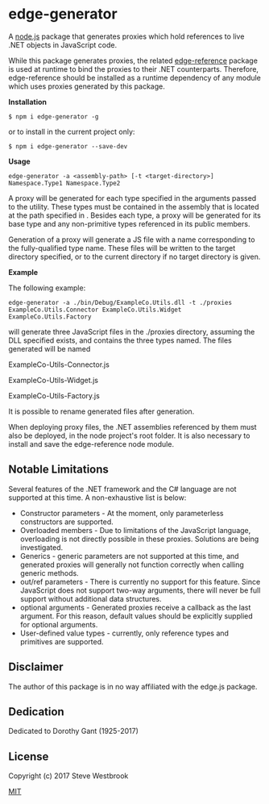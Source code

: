 # edge-generator

A [node.js](https://nodejs.org) package that generates proxies which hold references to live .NET objects in JavaScript code.

While this package generates proxies, the related [edge-reference](https://github.com/SteveWestbrook/edge-reference) package is used at runtime to bind the proxies to their .NET counterparts.  Therefore, edge-reference should be installed as a runtime dependency of any module which uses proxies generated by this package.

**Installation**

```
$ npm i edge-generator -g
```

or to install in the current project only:

```
$ npm i edge-generator --save-dev
```

**Usage**

```
edge-generator -a <assembly-path> [-t <target-directory>] Namespace.Type1 Namespace.Type2
```

A proxy will be generated for each type specified in the arguments passed to the utility.  These types must be contained in the assembly that is located at the path specified in <assembly-path>.  Besides each type, a proxy will be generated for its base type and any non-primitive types referenced in its public members.

Generation of a proxy will generate a JS file with a name corresponding to the fully-qualified type name.  These files will be written to the target directory specified, or to the current directory if no target directory is given.

**Example**

The following example:

```
edge-generator -a ./bin/Debug/ExampleCo.Utils.dll -t ./proxies ExampleCo.Utils.Connector ExampleCo.Utils.Widget ExampleCo.Utils.Factory
```

will generate three JavaScript files in the ./proxies directory, assuming the DLL specified exists, and contains the three types named.  The files generated will be named

ExampleCo-Utils-Connector.js

ExampleCo-Utils-Widget.js

ExampleCo-Utils-Factory.js

It is possible to rename generated files after generation.

When deploying proxy files, the .NET assemblies referenced by them must also be deployed, in the node project's root folder.  It is also necessary to install and save the edge-reference node module.

## Notable Limitations
Several features of the .NET framework and the C# language are not supported at this time.  A non-exhaustive list is below:

  * Constructor parameters - At the moment, only parameterless constructors are supported.
  * Overloaded members - Due to limitations of the JavaScript language, overloading is not directly possible in these proxies.  Solutions are being investigated.
  * Generics - generic parameters are not supported at this time, and generated proxies will generally not function correctly when calling generic methods.
  * out/ref parameters - There is currently no support for this feature.  Since JavaScript does not support two-way arguments, there will never be full support without additional data structures.
  * optional arguments - Generated proxies receive a callback as the last argument.  For this reason, default values should be explicitly supplied for optional arguments.
  * User-defined value types - currently, only reference types and primitives are supported.

## Disclaimer
The author of this package is in no way affiliated with the edge.js package.

## Dedication
Dedicated to Dorothy Gant (1925-2017)

## License
Copyright (c) 2017 Steve Westbrook

[MIT](LICENSE)
